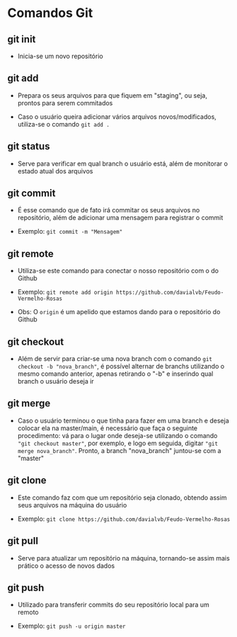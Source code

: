 # Comandos Git

## git init 

* Inicia-se um novo repositório

## git add

* Prepara os seus arquivos para que fiquem em "staging", ou seja, prontos para serem commitados

* Caso o usuário queira adicionar vários arquivos novos/modificados, utiliza-se o comando `git add .`

## git status 

* Serve para verificar em qual branch o usuário está, além de monitorar o estado atual dos arquivos

## git commit

* É esse comando que de fato irá commitar os seus arquivos no repositório, além de adicionar uma mensagem para registrar o commit

* Exemplo: `git commit -m "Mensagem"`

## git remote

* Utiliza-se este comando para conectar o nosso repositório com o do Github

* Exemplo: `git remote add origin https://github.com/davialvb/Feudo-Vermelho-Rosas`

* Obs: O `origin` é um apelido que estamos dando para o repositório do Github

## git checkout

* Além de servir para criar-se uma nova branch com o comando `git checkout -b "nova_branch"`, é possível alternar de branchs utilizando o mesmo comando anterior, apenas retirando o "-b" e inserindo qual branch o usuário deseja ir

## git merge

* Caso o usuário terminou o que tinha para fazer em uma branch e deseja colocar ela na master/main, é necessário que faça o seguinte procedimento: vá para o lugar onde deseja-se utilizando o comando `"git checkout master"`, por exemplo, e logo em seguida, digitar `"git merge nova_branch"`. Pronto, a branch "nova_branch" juntou-se com a "master"

## git clone

* Este comando faz com que um repositório seja clonado, obtendo assim seus arquivos na máquina do usuário

* Exemplo: `git clone https://github.com/davialvb/Feudo-Vermelho-Rosas`

## git pull

* Serve para atualizar um repositório na máquina, tornando-se assim mais prático o acesso de novos dados

## git push 

* Utilizado para transferir commits do seu repositório local para um remoto

* Exemplo: `git push -u origin master`





